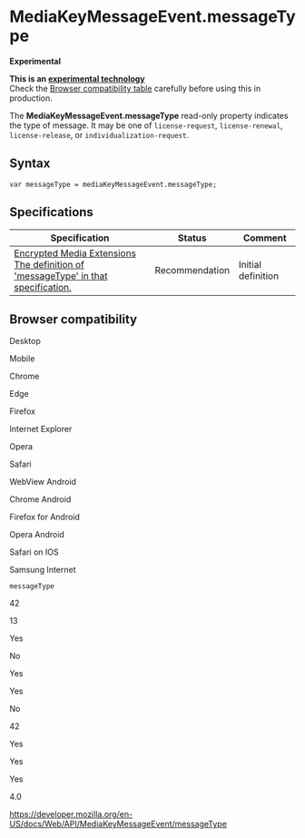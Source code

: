 # MediaKeyMessageEvent.messageType

**Experimental**

**This is an [experimental technology](https://developer.mozilla.org/en-US/docs/MDN/Guidelines/Conventions_definitions#experimental)**  
Check the [Browser compatibility table](#browser_compatibility) carefully before using this in production.

The **MediaKeyMessageEvent.messageType** read-only property indicates the type of message. It may be one of `license-request`, `license-renewal`, `license-release`, or `individualization-request`.

## Syntax

    var messageType = mediaKeyMessageEvent.messageType;

## Specifications

<table><thead><tr class="header"><th>Specification</th><th>Status</th><th>Comment</th></tr></thead><tbody><tr class="odd"><td><a href="https://w3c.github.io/encrypted-media/#dom-mediakeymessageevent-messagetype">Encrypted Media Extensions<br />
<span class="small">The definition of 'messageType' in that specification.</span></a></td><td><span class="spec-rec">Recommendation</span></td><td>Initial definition</td></tr></tbody></table>

## Browser compatibility

Desktop

Mobile

Chrome

Edge

Firefox

Internet Explorer

Opera

Safari

WebView Android

Chrome Android

Firefox for Android

Opera Android

Safari on IOS

Samsung Internet

`messageType`

42

13

Yes

No

Yes

Yes

No

42

Yes

Yes

Yes

4.0

<a href="https://developer.mozilla.org/en-US/docs/Web/API/MediaKeyMessageEvent/messageType" class="_attribution-link">https://developer.mozilla.org/en-US/docs/Web/API/MediaKeyMessageEvent/messageType</a>

